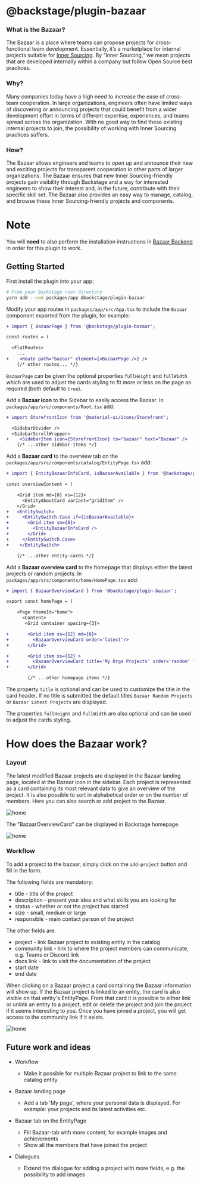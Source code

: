 # @backstage/plugin-bazaar

### What is the Bazaar?

The Bazaar is a place where teams can propose projects for cross-functional team development. Essentially, it’s a marketplace for internal projects suitable for [Inner Sourcing](https://en.wikipedia.org/wiki/Inner_source). By “Inner Sourcing,” we mean projects that are developed internally within a company but follow Open Source best practices.

### Why?

Many companies today have a high need to increase the ease of cross-team cooperation. In large organizations, engineers often have limited ways of discovering or announcing projects that could benefit from a wider development effort in terms of different expertise, experiences, and teams spread across the organization. With no good way to find these existing internal projects to join, the possibility of working with Inner Sourcing practices suffers.

### How?

The Bazaar allows engineers and teams to open up and announce their new and exciting projects for transparent cooperation in other parts of larger organizations. The Bazaar ensures that new Inner Sourcing-friendly projects gain visibility through Backstage and a way for interested engineers to show their interest and, in the future, contribute with their specific skill set. The Bazaar also provides an easy way to manage, catalog, and browse these Inner Sourcing-friendly projects and components.

# Note

You will **need** to also perform the installation instructions in [Bazaar Backend](https://github.com/backstage/backstage/tree/master/plugins/bazaar-backend) in order for this plugin to work.

## Getting Started

First install the plugin into your app:

```bash
# From your Backstage root directory
yarn add --cwd packages/app @backstage/plugin-bazaar
```

Modify your app routes in `packages/app/src/App.tsx` to include the `Bazaar` component exported from the plugin, for example:

```diff
+ import { BazaarPage } from '@backstage/plugin-bazaar';

const routes = (

  <FlatRoutes>
    ...
+    <Route path="bazaar" element={<BazaarPage />} />
    {/* other routes... */}

```

`BazaarPage` can be given the optional properties `fullHeight` and `fullWidth` which are used to adjust the cards styling to fit more or less on the page as required (both default to `true`).

Add a **Bazaar icon** to the Sidebar to easily access the Bazaar. In `packages/app/src/components/Root.tsx` add:

```diff
+ import StorefrontIcon from '@material-ui/icons/Storefront';

  <SidebarDivider />
  <SidebarScrollWrapper>
+    <SidebarItem icon={StorefrontIcon} to="bazaar" text="Bazaar" />
    {/* ...other sidebar-items */}
```

Add a **Bazaar card** to the overview tab on the `packages/app/src/components/catalog/EntityPage.tsx` add:

```diff
+ import { EntityBazaarInfoCard, isBazaarAvailable } from '@backstage/plugin-bazaar';

const overviewContent = (

    <Grid item md={8} xs={12}>
      <EntityAboutCard variant="gridItem" />
    </Grid>
+   <EntitySwitch>
+     <EntitySwitch.Case if={isBazaarAvailable}>
+       <Grid item sm={6}>
+         <EntityBazaarInfoCard />
+       </Grid>
+     </EntitySwitch.Case>
+    </EntitySwitch>

    {/* ...other entity-cards */}
```

Add a **Bazaar overview card** to the homepage that displays either the latest projects or random projects. In `packages/app/src/components/home/HomePage.tsx` add:

```diff
+ import { BazaarOverviewCard } from '@backstage/plugin-bazaar';

export const homePage = (

    <Page themeId="home">
      <Content>
       <Grid container spacing={3}>

+       <Grid item xs={12} md={6}>
+         <BazaarOverviewCard order='latest'/>
+       </Grid>

+       <Grid item xs={12} >
+         <BazaarOverviewCard title='My Orgs Projects' order='random' fullWidth fullHeight />
+       </Grid>

        {/* ...other homepage items */}
```

The property `title` is optional and can be used to customize the title in the card header. If no title is submitted the default titles `Bazaar Random Projects` or `Bazaar Latest Projects` are displayed.

The properties `fullHeight` and `fullWidth` are also optional and can be used to adjust the cards styling.

# How does the Bazaar work?

### Layout

The latest modified Bazaar projects are displayed in the Bazaar landing page, located at the Bazaar icon in the sidebar. Each project is represented as a card containing its most relevant data to give an overview of the project. It is also possible to sort in alphabetical order or on the number of members. Here you can also search or add project to the Bazaar.

![home](media/layout.png)

The "BazaarOverviewCard" can be displayed in Backstage homepage.

![home](media/overviewCard.png)

### Workflow

To add a project to the bazaar, simply click on the `add-project` button and fill in the form.

The following fields are mandatory:

- title - title of the project
- description - present your idea and what skills you are looking for
- status - whether or not the project has started
- size - small, medium or large
- responsible - main contact person of the project

The other fields are:

- project - link Bazaar project to existing entity in the catalog
- community link - link to where the project members can communicate, e.g. Teams or Discord link
- docs link - link to visit the documentation of the project
- start date
- end date

When clicking on a Bazaar project a card containing the Bazaar information will show up. If the Bazaar project is linked to an entity, the card is also visible on that entity's EntityPage. From that card it is possible to either link or unlink an entity to a project, edit or delete the project and join the project if it seems interesting to you. Once you have joined a project, you will get access to the community link if it exists.

![home](media/demo.gif)

## Future work and ideas

- Workflow

  - Make it possible for multiple Bazaar project to link to the same catalog entity

- Bazaar landing page

  - Add a tab 'My page', where your personal data is displayed. For example: your projects and its latest activities etc.

- Bazaar tab on the EntityPage

  - Fill Bazaar-tab with more content, for example images and achievements
  - Show all the members that have joined the project

- Dialogues

  - Extend the dialogue for adding a project with more fields, e.g. the possibility to add images
